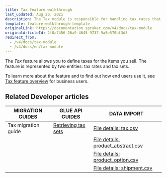 ```yaml
---
title: Tax feature walkthrough
last_updated: Aug 20, 2021
description: The Tax module is responsible for handling tax rates that can apply for products, product options or shipment.
template: feature-walkthrough-template
originalLink: https://documentation.spryker.com/v4/docs/tax-module
originalArticleId: 2f0a7456-26a9-4645-9737-9a5e570bf3d3
redirect_from:
  - /v4/docs/tax-module
  - /v4/docs/en/tax-module
---
```


The _Tax_ feature allows you to define taxes for the items you sell. The feature is represented by two entities: tax rates and tax sets.


To learn more about the feature and to find out how end users use it, see [Tax feature overview](/docs/scos/user/features/{{page.version}}/tax-feature-overview.html) for business users.

## Related Developer articles

| MIGRATION GUIDES | GLUE API GUIDES | DATA IMPORT |
|---|---|---|
|Tax migration guide | [Retrieving tax sets](/docs/scos/dev/glue-api-guides/{{page.version}}/managing-products/abstract-products/retrieving-tax-sets.html) | [File details: tax.csv](/docs/scos/dev/data-import/{{page.version}}/data-import-categories/commerce-setup/file-details-tax.csv.html) | |
|  |  | [File details: product_abstract.csv](/docs/scos/dev/data-import/{{page.version}}/data-import-categories/catalog-setup/products/file-details-product-abstract.csv.html) | |
|  |  | [File details: product_option.csv](/docs/scos/dev/data-import/{{page.version}}/data-import-categories/special-product-types/product-options/file-details-product-option.csv.html) | |
|  |  | [File details: shipment.csv](/docs/scos/dev/data-import/{{page.version}}/data-import-categories/commerce-setup/file-details-shipment.csv.html) |

